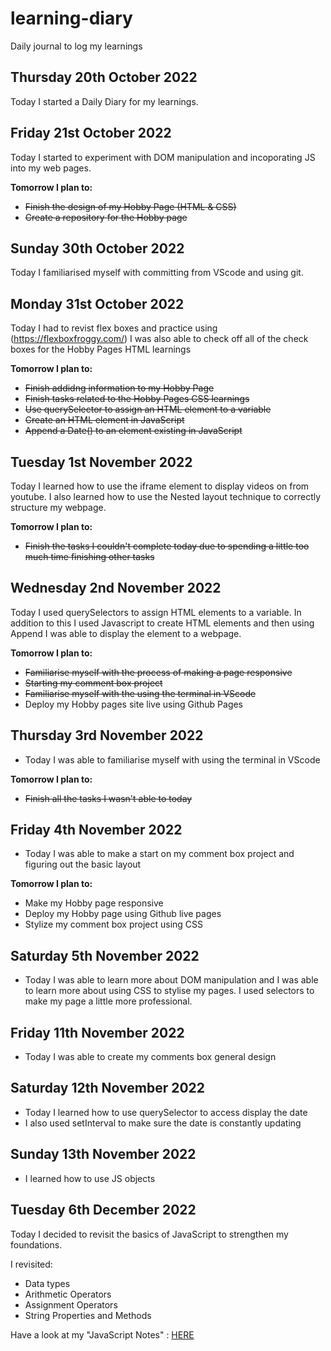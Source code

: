 # learning-diary
Daily journal to log my learnings


## Thursday 20th October 2022

Today I started a Daily Diary for my learnings.

## Friday 21st October 2022

Today I started to experiment with DOM manipulation and incoporating JS into my web pages.

**Tomorrow I plan to:**
- ~~Finish the design of my Hobby Page (HTML & CSS)~~
- ~~Create a repository for the Hobby page~~

## Sunday 30th October 2022
Today I familiarised myself with committing from VScode and using git.

## Monday 31st October 2022
Today I had to revist flex boxes and practice using (https://flexboxfroggy.com/)
I was also able to check off all of the check boxes for the Hobby Pages HTML learnings

**Tomorrow I plan to:**
- ~~Finish addidng information to my Hobby Page~~
- ~~Finish tasks related to the Hobby Pages CSS learnings~~
- ~~Use querySelector to assign an HTML element to a variable~~
- ~~Create an HTML element in JavaScript~~
- ~~Append a Date() to an element existing in JavaScript~~

## Tuesday 1st November 2022
Today I learned how to use the iframe element to display videos on from youtube. 
I also learned how to use the Nested layout technique to correctly structure my webpage.

**Tomorrow I plan to:**
- ~~Finish the tasks I couldn't complete today due to spending a little too much time finishing other tasks~~

## Wednesday 2nd November 2022
Today I used querySelectors to assign HTML elements to a variable.
In addition to this I used Javascript to create HTML elements and then using Append I was able to display the element to a webpage.

**Tomorrow I plan to:**
- ~~Familiarise myself with the process of making a page responsive~~
- ~~Starting my comment box project~~
- ~~Familiarise myself with the using the terminal in VScode~~
- Deploy my Hobby pages site live using Github Pages

## Thursday 3rd November 2022
- Today I was able to familiarise myself with using the terminal in VScode

**Tomorrow I plan to:**
- ~~Finish all the tasks I wasn't able to today~~

## Friday 4th November 2022
- Today I was able to make a start on my comment box project and figuring out the basic layout

**Tomorrow I plan to:**
- Make my Hobby page responsive
- Deploy my Hobby page using Github live pages
- Stylize my comment box project using CSS

## Saturday 5th November 2022
- Today I was able to learn more about DOM manipulation and I was able to learn more about using CSS to stylise my pages. I used selectors to make my page a little more professional.

## Friday 11th November 2022
- Today I was able to create my comments box general design

## Saturday 12th November 2022
- Today I learned how to use querySelector to access display the date
- I also used setInterval to make sure the date is constantly updating

## Sunday 13th November 2022
- I learned how to use JS objects

## Tuesday 6th December 2022
Today I decided to revisit the basics of JavaScript to strengthen my foundations.

I revisited:
- Data types
- Arithmetic Operators
- Assignment Operators
- String Properties and Methods

Have a look at my "JavaScript Notes" : [HERE](https://www.evernote.com/shard/s608/sh/14db3bf8-32ff-3606-ffdc-6608bcd101c9/ced76a61737eb3ddf2549539dd0a91ba)
